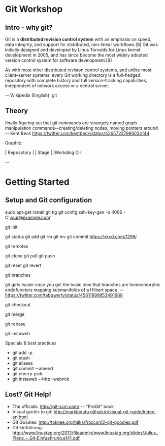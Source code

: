 # Git Workshop
## Intro - why git?

  Git is a **distributed revision control system** with an emphasis on speed, data integrity, and support for distributed, non-linear workflows.[8] Git was initially designed and developed by Linus Torvalds for Linux kernel development in 2005, and has since become the most widely adopted version control system for software development.[9]

  As with most other distributed revision control systems, and unlike most client–server systems, every Git working directory is a full-fledged repository with complete history and full version-tracking capabilities, independent of network access or a central server. 
  
  -- Wikipedia (English): git


## Theory

finally figuring out that git commands are strangely named graph manipulation commands--creating/deleting nodes, moving pointers around
 -- Kent Beck https://twitter.com/kentbeck/status/42657237986054144




Graphic:

| Reposotory |
| Stage |
|Workding Dir|




--
# Getting Started

## Setup and Git configuration

sudo apt-get install git tig
git config
ssh-key-gen -b 4096 -C'your@example.com'




git init


git status
git add
git rm
git mv
git commit
https://xkcd.com/1296/


git remotes

git clone
git pull
git push

git reset
git revert



git branches

git gets easier once you get the basic idea that branches are homeomorphic endofunctors mapping submanifolds of a Hilbert space. -- https://twitter.com/tabqwerty/status/45611899953491968


git checkout

git merge

git rebase


git instaweb

Specials & best practices

  * git add -p
  * git stash
  * git aliases
  * git commit --amend
  * git cherry-pick
  * git instaweb --http=webrick
  

## Lost? Git Help!

  * The officials: http://git-scm.com/   -- "ProGit" book
  * Visual guides to git: http://marklodato.github.io/visual-git-guide/index-en.html
  * Git Goodies: http://tokkee.org/talks/froscon12-git-goodies.pdf
  * Git Einführung: http://www.linuxtag.org/2013/fileadmin/www.linuxtag.org/slides/Julius_Plenz_-_Git-Einfuehrung.e141.pdf
